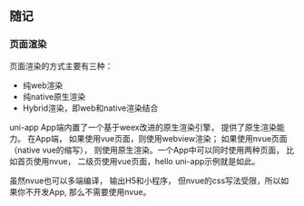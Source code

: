 ## 随记
### 页面渲染
页面渲染的方式主要有三种：
- 纯web渲染
- 纯native原生渲染
- Hybrid渲染，即web和native渲染结合

uni-app App端内置了一个基于weex改进的原生渲染引擎， 提供了原生渲染能力。
在App端， 如果使用vue页面，则使用webview渲染； 如果使用nvue页面（native vue的缩写）， 则使用原生渲染。一个App中可以同时使用两种页面， 比如首页使用nvue， 二级页使用vue页面，hello uni-app示例就是如此。

虽然nvue也可以多端编译， 输出H5和小程序， 但nvue的css写法受限，所以如果你不开发App, 那么不需要使用nvue。
